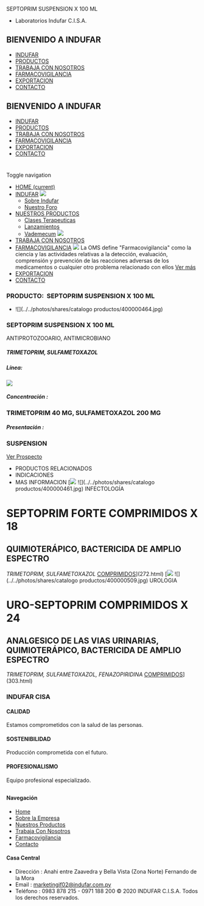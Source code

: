 SEPTOPRIM SUSPENSION X 100 ML
- Laboratorios Indufar C.I.S.A.
## BIENVENIDO A INDUFAR
* [INDUFAR](275.html#)
* [PRODUCTOS](275.html#)
* [TRABAJA CON NOSOTROS](275.html#)
* [FARMACOVIGILANCIA](275.html#)
* [EXPORTACION](275.html#)
* [CONTACTO](275.html#)
## BIENVENIDO A INDUFAR
* [INDUFAR](../../index.html)
* [PRODUCTOS](../../productos.html)
* [TRABAJA CON NOSOTROS](../../trabaja_con_nosotros.html)
* [FARMACOVIGILANCIA](../../farmacovigilancia.html)
* [EXPORTACION](../../exportacion.html)
* [CONTACTO](../../contacto.html)
# 
Toggle navigation
* [HOME (current)](../../index.html)
* [INDUFAR](275.html#) 
  [![ ](../../photos/shares/Sistema/Menu/indufar_menul.jpg)](../../institucional.html)
  - [Sobre Indufar](../../institucional.html)
  - [Nuestro Foro](../../blog.html)
* [NUESTROS PRODUCTOS](275.html#) 
  - [Clases Terapeuticas](../clases_terapeuticas.html)
  - [Lanzamientos](../lanzamientos.html)
  - [Vademecum](../../productos.html)
  [![ ](../../photos/shares/Sistema/Menu/productos.png)](../../productos.html)
* [TRABAJA CON NOSOTROS](../../trabaja_con_nosotros.html)
* [FARMACOVIGILANCIA](275.html#) 
  [![ ](../../photos/shares/Sistema/Menu/TUBOS.png)](../../farmacovigilancia.html)
  La OMS define "Farmacovigilancia" como la ciencia y las actividades relativas a la detección, evaluación, comprensión y prevención de las reacciones adversas de los medicamentos o cualquier otro problema relacionado con ellos
  [Ver más](../../farmacovigilancia.html)
* [EXPORTACION](../../exportacion.html)
* [CONTACTO](../../contacto.html)
### PRODUCTO:  SEPTOPRIM SUSPENSION X 100 ML
* ![](../../photos/shares/catalogo productos/400000464.jpg)
### **SEPTOPRIM SUSPENSION X 100 ML**
ANTIPROTOZOOARIO, ANTIMICROBIANO
##### **TRIMETOPRIM, SULFAMETOXAZOL**
##### **Línea:**
[![](../../photos/shares/Laboratorios/lab_indufar.png)](../linea/1.html)
##### **Concentración :**
### TRIMETOPRIM 40 MG, SULFAMETOXAZOL 200 MG
##### **Presentación :**
### SUSPENSION
[Ver Prospecto](../../files/shares/prospectos/400000464.pdf)
* PRODUCTOS RELACIONADOS
* INDICACIONES
* MAS INFORMACION
[![](../../photos/shares/Laboratorios/lab_indufar.png)
![](../../photos/shares/catalogo productos/400000461.jpg)
INFECTOLOGÍA
# SEPTOPRIM FORTE COMPRIMIDOS X 18
## QUIMIOTERÁPICO, BACTERICIDA DE AMPLIO ESPECTRO
*TRIMETOPRIM, SULFAMETOXAZOL*
[COMPRIMIDOS](275.html#)](272.html)
[![](../../photos/shares/Laboratorios/lab_indufar.png)
![](../../photos/shares/catalogo productos/400000509.jpg)
UROLOGIA
# URO-SEPTOPRIM COMPRIMIDOS X 24
## ANALGESICO DE LAS VIAS URINARIAS, QUIMIOTERÁPICO, BACTERICIDA DE AMPLIO ESPECTRO
*TRIMETOPRIM, SULFAMETOXAZOL, FENAZOPIRIDINA*
[COMPRIMIDOS](275.html#)](303.html)
### INDUFAR CISA
#### CALIDAD
Estamos comprometidos con la salud de las personas.
#### SOSTENIBILIDAD
Producción comprometida con el futuro.
#### PROFESIONALISMO
Equipo profesional especializado.
## 
#### Navegación
* [Home](../../index.html)
* [Sobre la Empresa](../../institucional.html)
* [Nuestros Productos](../../productos.html)
* [Trabaja Con Nosotros](../../trabaja_con_nosotros.html)
* [Farmacovigilancia](../../farmacovigilancia.html)
* [Contacto](../../contacto.html)
#### Casa Central
* Dirección : Anahi entre Zaavedra y Bella Vista (Zona Norte) Fernando de la Mora
* Email : [marketingif02@indufar.com.py](mailto:marketingif02@indufar.com.py)
* Teléfono : 0983 878 215 - 0971 188 200
© 2020 INDUFAR C.I.S.A. Todos los derechos reservados.